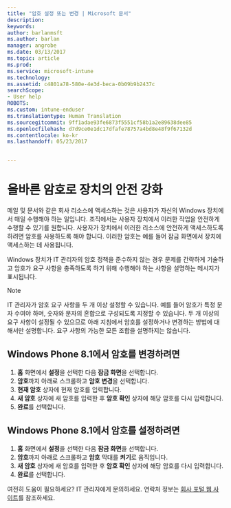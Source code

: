 ```yaml
---
title: "암호 설정 또는 변경 | Microsoft 문서"
description: 
keywords: 
author: barlanmsft
ms.author: barlan
manager: angrobe
ms.date: 03/13/2017
ms.topic: article
ms.prod: 
ms.service: microsoft-intune
ms.technology: 
ms.assetid: c4801a78-580e-4e3d-beca-0b09b9b2437c
searchScope:
- User help
ROBOTS: 
ms.custom: intune-enduser
ms.translationtype: Human Translation
ms.sourcegitcommit: 9ff1adae93fe6873f5551cf58b1a2e89638dee85
ms.openlocfilehash: d7d9ce0e1dc17dfafe78757a4bd8e48f9f67132d
ms.contentlocale: ko-kr
ms.lasthandoff: 05/23/2017


---
```


# <a name="make-your-device-safer-with-the-right-password"></a>올바른 암호로 장치의 안전 강화

메일 및 문서와 같은 회사 리소스에 액세스하는 것은 사용자가 자신의 Windows 장치에서 매일 수행해야 하는 일입니다. 조직에서는 사용자 장치에서 이러한 작업을 안전하게 수행할 수 있기를 원합니다. 사용자가 장치에서 이러한 리소스에 안전하게 액세스하도록 하려면 암호를 사용하도록 해야 합니다. 이러한 암호는 예를 들어 잠금 화면에서 장치에 액세스하는 데 사용됩니다.

Windows 장치가 IT 관리자의 암호 정책을 준수하지 않는 경우 문제를 간략하게 기술하고 암호가 요구 사항을 충족하도록 하기 위해 수행해야 하는 사항을 설명하는 메시지가 표시됩니다.

> [!Note]
> IT 관리자가 암호 요구 사항을 두 개 이상 설정할 수 있습니다. 예를 들어 암호가 특정 문자 수여야 하며, 숫자와 문자의 혼합으로 구성되도록 지정할 수 있습니다. 두 개 이상의 요구 사항이 설정될 수 있으므로 아래 지침에서 암호를 설정하거나 변경하는 방법에 대해서만 설명합니다. 요구 사항의 가능한 모든 조합을 설명하지는 않습니다.

## <a name="to-change-your-password-on-windows-phone-81"></a>Windows Phone 8.1에서 암호를 변경하려면

1. **홈** 화면에서 **설정**을 선택한 다음 **잠금 화면**을 선택합니다.
2. **암호**까지 아래로 스크롤하고 **암호 변경**을 선택합니다.
3. **현재 암호** 상자에 현재 암호를 입력합니다.
4. **새 암호** 상자에 새 암호를 입력한 후 **암호 확인** 상자에 해당 암호를 다시 입력합니다.
4. **완료**를 선택합니다.

## <a name="to-set-your-password-on-windows-phone-81"></a>Windows Phone 8.1에서 암호를 설정하려면

1. **홈** 화면에서 **설정**을 선택한 다음 **잠금 화면**을 선택합니다.
2. **암호**까지 아래로 스크롤하고 **암호** 막대를 **켜기**로 움직입니다.
3. **새 암호** 상자에 새 암호를 입력한 후 **암호 확인** 상자에 해당 암호를 다시 입력합니다.
4. **완료**를 선택합니다.

여전히 도움이 필요하세요? IT 관리자에게 문의하세요. 연락처 정보는 [회사 포털 웹 사이트](http://portal.manage.microsoft.com)를 참조하세요.

